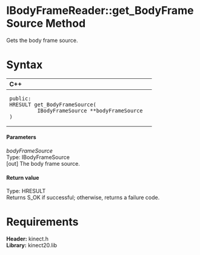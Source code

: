 IBodyFrameReader::get\_BodyFrameSource Method  
=============================================  

Gets the body frame source. <span id="syntaxSection"></span>

Syntax  
======  

<table>
<colgroup>
<col width="100%" />
</colgroup>
<thead>
<tr class="header">
<th align="left">C++</th>
</tr>
</thead>
<tbody>
<tr class="odd">
<td align="left"><pre><code>public:  
HRESULT get_BodyFrameSource(  
         IBodyFrameSource **bodyFrameSource  
)</code></pre></td>
</tr>
</tbody>
</table>

<span id="ID4EG"></span>
#### Parameters  

*bodyFrameSource*    
Type: IBodyFrameSource  
[out] The body frame source.  

<span id="ID4EP"></span>
#### Return value  

Type: HRESULT  
Returns S\_OK if successful; otherwise, returns a failure code.  

<span id="requirements"></span>

Requirements  
============  

**Header:** kinect.h  
**Library:** kinect20.lib  



<!--Please do not edit the data in the comment block below.-->
<!--
TOCTitle : get_BodyFrameSource Method
RLTitle : IBodyFrameReader::get_BodyFrameSource Method
KeywordK : get_BodyFrameSource method
KeywordK : IBodyFrameReader::get_BodyFrameSource method
KeywordF : IBodyFrameReader::get_BodyFrameSource
KeywordF : get_BodyFrameSource
KeywordF : Microsoft.Kinect.kinect.IBodyFrameReader.get_BodyFrameSource(IBodyFrameSource@)
KeywordA : M:Microsoft.Kinect.kinect.IBodyFrameReader.get_BodyFrameSource(IBodyFrameSource@)
AssetID : M:Microsoft.Kinect.kinect.IBodyFrameReader.get_BodyFrameSource(IBodyFrameSource@)
Locale : en-us
CommunityContent : 1
APIType : Managed
APILocation : 
APIName : Microsoft.Kinect.kinect.IBodyFrameReader::get_BodyFrameSource
TargetOS : Windows
TopicType : kbSyntax
DevLang : C++
DocSet : K4Wv2
ProjType : K4Wv2Proj
Technology : Kinect for Windows
Product : Kinect for Windows SDK v2
productversion : 20
-->
